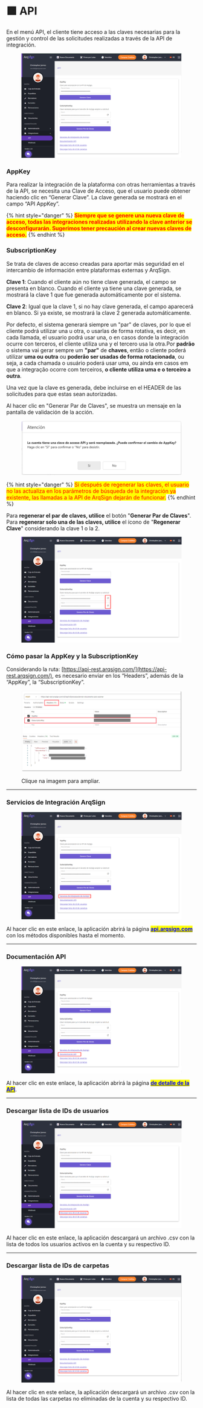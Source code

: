 # 🟪 API

En el menú API, el cliente tiene acceso a las claves necesarias para la gestión y control de las solicitudes realizadas a través de la API de integración.

<figure><img src="../../../.gitbook/assets/image (752).png" alt=""><figcaption></figcaption></figure>

### **AppKey**

Para realizar la integración de la plataforma con otras herramientas a través de la API, se necesita una Clave de Acceso, que el usuario puede obtener haciendo clic en “Generar Clave”. La clave generada se mostrará en el campo “API AppKey”.

{% hint style="danger" %}
<mark style="color:red;">**Siempre que se genere una nueva clave de acceso, todas las integraciones realizadas utilizando la clave anterior se desconfigurarán. Sugerimos tener precaución al crear nuevas claves de acceso.**</mark>
{% endhint %}

### **SubscriptionKey**

Se trata de claves de acceso creadas para aportar más seguridad en el intercambio de información entre plataformas externas y ArqSign.

**Clave 1**: Cuando el cliente aún no tiene clave generada, el campo se presenta en blanco. Cuando el cliente ya tiene una clave generada, se mostrará la clave 1 que fue generada automáticamente por el sistema.

**Clave 2**: Igual que la clave 1, si no hay clave generada, el campo aparecerá en blanco. Si ya existe, se mostrará la clave 2 generada automáticamente.

Por defecto, el sistema generará siempre un "par" de claves, por lo que el cliente podrá utilizar una u otra, o usarlas de forma rotativa, es decir, en cada llamada, el usuario podrá usar una, o en casos donde la integración ocurre con terceros, el cliente utiliza una y el tercero usa la otra.Por **padrão** o sistema vai gerar sempre um **"par"** de **chaves**, então o cliente poderá utilizar **uma ou outra** ou **poderão ser usadas de forma rotacionada**, ou seja, a cada chamada o usuário poderá usar uma, ou ainda em casos em que a integração ocorre com terceiros, **o cliente utiliza uma e o terceiro a outra**.

Una vez que la clave es generada, debe incluirse en el HEADER de las solicitudes para que estas sean autorizadas.

Al hacer clic en "Generar Par de Claves", se muestra un mensaje en la pantalla de validación de la acción.

<figure><img src="../../../.gitbook/assets/image (753).png" alt=""><figcaption></figcaption></figure>

{% hint style="danger" %}
<mark style="color:red;">Si después de regenerar las claves, el usuario no las actualiza en los parámetros de búsqueda de la integración ya existente, las llamadas a la API de ArqSign dejarán de funcionar.</mark>
{% endhint %}

Para **regenerar el par de claves, utilice** el botón "**Generar Par de Claves**". Para **regenerar solo una de las claves, utilice** el ícono de "**Regenerar Clave**" considerando la clave 1 o la 2.

<figure><img src="../../../.gitbook/assets/image (754).png" alt=""><figcaption></figcaption></figure>

### Cómo pasar la AppKey y la SubscriptionKey

Considerando la ruta: [https://api-rest.arqsign.com/](https://api-rest.arqsign.com/), es necesario enviar en los “Headers”, además de la “AppKey”, la “SubscriptionKey”.

<figure><img src="../../../.gitbook/assets/image (199).png" alt=""><figcaption><p>Clique na imagem para ampliar.</p></figcaption></figure>

***

### Servicios de Integración ArqSign

<figure><img src="../../../.gitbook/assets/image (755).png" alt=""><figcaption></figcaption></figure>

Al hacer clic en este enlace, la aplicación abrirá la página [<mark style="color:blue;">**api.arqsign.com**</mark>](https://api.arqsign.com/index.html) con los métodos disponibles hasta el momento.

***

### Documenta**ción** API

<figure><img src="../../../.gitbook/assets/image (756).png" alt=""><figcaption></figcaption></figure>

Al hacer clic en este enlace, la aplicación abrirá la página [<mark style="color:blue;">**de detalle de la API**</mark>](../).

***

### D**escargar lista de IDs de usuarios**

<figure><img src="../../../.gitbook/assets/image (757).png" alt=""><figcaption></figcaption></figure>

Al hacer clic en este enlace, la aplicación descargará un archivo .csv con la lista de todos los usuarios activos en la cuenta y su respectivo ID.

***

### Descargar lista de IDs de carpetas

<figure><img src="../../../.gitbook/assets/image (758).png" alt=""><figcaption></figcaption></figure>

Al hacer clic en este enlace, la aplicación descargará un archivo .csv con la lista de todas las carpetas no eliminadas de la cuenta y su respectivo ID.
